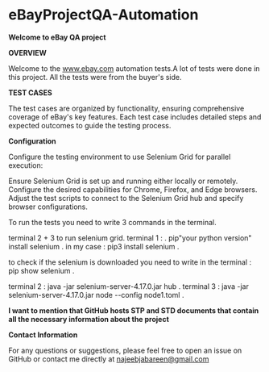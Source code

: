 # eBayProjectQA-Automation

**Welcome to eBay QA project**

**OVERVIEW**

Welcome to the www.ebay.com automation tests.A lot of tests were done in this project. All the tests were from the buyer's side.

**TEST CASES**

The test cases are organized by functionality, ensuring comprehensive coverage of eBay's key features. 
Each test case includes detailed steps and expected outcomes to guide the testing process.

**Configuration**

Configure the testing environment to use Selenium Grid for parallel execution:

Ensure Selenium Grid is set up and running either locally or remotely.
Configure the desired capabilities for Chrome, Firefox, and Edge browsers.
Adjust the test scripts to connect to the Selenium Grid hub and specify browser configurations.

To run the tests you need to write 3 commands in the terminal.

terminal 2 + 3 to run selenium grid.
terminal 1 :   .
pip"your python version" install selenium .
in my case : pip3 install selenium .

to check if the selenium is downloaded you need to write in the terminal : pip show selenium  .

terminal 2 : java -jar selenium-server-4.17.0.jar hub   .
terminal 3 : java -jar selenium-server-4.17.0.jar node --config node1.toml    .

**I want to mention that GitHub hosts STP and STD documents that contain all the necessary information about the project**


**Contact Information**

For any questions or suggestions, please feel free to open an issue on GitHub or contact me directly at najeebjabareen@gmail.com
